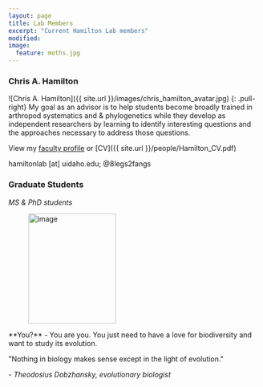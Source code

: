 ```yaml
---
layout: page
title: Lab Members
excerpt: "Current Hamilton Lab members"
modified: 
image:
  feature: moths.jpg
---
```

### Chris A. Hamilton
![Chris A. Hamilton]({{ site.url }}/images/chris_hamilton_avatar.jpg)
{: .pull-right}
My goal as an advisor is to help students become broadly trained in arthropod systematics and & phylogenetics while they develop as independent researchers by learning to identify interesting questions and the approaches necessary to address those questions.

View my [faculty profile](https://www.uidaho.edu/cals/entomology-plant-pathology-and-nematology/our-people/chris-hamilton) or [CV]({{ site.url }}/people/Hamilton_CV.pdf)

hamiltonlab [at] uidaho.edu; @8legs2fangs

### Graduate Students
*MS & PhD students*

<figure>
	<a href="{{ site.url }}/images/chris-hamilton_onwhite.png"><img src="{{ site.url }}/images/chris-hamilton_onwhite.png" alt="image" width="175" height="219"></a>
</figure>
**You?** - You are you. You just need to have a love for biodiversity and want to study its evolution.



"Nothing in biology makes sense except in the light of evolution."

*- Theodosius Dobzhansky, evolutionary biologist*